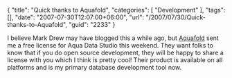 {
	"title": "Quick thanks to Aquafold",
	"categories": [
		"Development"
	],
	"tags": [],
	"date": "2007-07-30T12:07:00+06:00",
	"url": "/2007/07/30/Quick-thanks-to-Aquafold",
	"guid": "2233"
}

I believe Mark Drew may have blogged this a while ago, but <a href="http://www.aquafold.com/">Aquafold</a> sent me a free license for Aqua Data Studio this weekend. They want folks to know that if you do open source development, they will be happy to share a license with you which I think is pretty cool! Their product is available on all platforms and is my primary database development tool now.